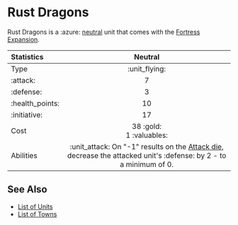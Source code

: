 # Rust Dragons

Rust Dragons is a :azure: [neutral](../towns/neutral.md) unit that comes with the [Fortress Expansion](../content.md).


| Statistics | Neutral |
| :--- | :---: |
| Type | :unit_flying: |
| :attack: | 7 |
| :defense: | 3 |
| :health_points: | 10 |
| :initiative: | 17 |
| Cost | 38 :gold:<br>1 :valuables: |
| Abilities | :unit_attack: On "-1" results on the [Attack die](../dice.md#attack-die), decrease the attacked unit's :defense: by 2 - to a minimum of 0. |


## See Also

- [List of Units](../units.md)
- [List of Towns](../towns.md)
